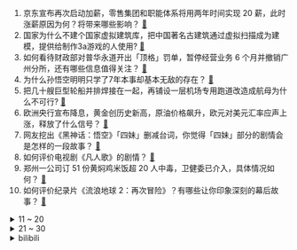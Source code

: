 1. 京东宣布再次启动加薪，零售集团和职能体系将用两年时间实现 20 薪，此时涨薪原因为何？将带来哪些影响？ [:link:](https://www.zhihu.com/question/667021085)
2. 国家为什么不建个国家虚拟建筑库，把中国著名古建筑通过虚拟扫描成为建模，提供给制作3a游戏的人使用? [:link:](https://www.zhihu.com/question/665334963)
3. 如何看待财政部对普华永道开出「顶格」罚单，暂停经营业务 6 个月并撤销广州分所，还有哪些信息值得关注？ [:link:](https://www.zhihu.com/question/667052226)
4. 为什么孙悟空明明只学了7年本事却基本无敌的存在？ [:link:](https://www.zhihu.com/question/664292534)
5. 把几十艘巨型轮船并排焊接在一起，再铺设一层机场专用跑道改造成航母为什么不可行? [:link:](https://www.zhihu.com/question/666851137)
6. 欧洲央行宣布降息，黄金创历史新高，原油价格飙升，欧元对美元汇率应声上涨，释放了什么信号？ [:link:](https://www.zhihu.com/question/667019443)
7. 网友挖出《黑神话：悟空》「四妹」删减台词，你觉得「四妹」部分的剧情会是怎样的一段故事？ [:link:](https://www.zhihu.com/question/666738355)
8. 如何评价电视剧《凡人歌》的剧情？ [:link:](https://www.zhihu.com/question/666221990)
9. 郑州一公司订 51 份黄焖鸡米饭超 20 人中毒，卫健委已介入，具体情况如何？ [:link:](https://www.zhihu.com/question/666620313)
10. 如何评价纪录片《流浪地球 2：再次冒险》？有哪些让你印象深刻的幕后故事？ [:link:](https://www.zhihu.com/question/667083242)
<details>
<summary>11 ~ 20</summary>

11. 全国人民代表大会常务委员会关于实施渐进式延迟法定退休年龄的决定 [:link:](https://www.zhihu.com/question/719956044)
12. 有哪些奇思妙想的装修设计可以让家与众不同？ [:link:](https://www.zhihu.com/question/667047805)
13. 住家保姆为什么总干不长？ [:link:](https://www.zhihu.com/question/659339233)
14. 刚工作一年，偶然去同事家里看到其一片狼藉和生活的不如意。联想到自己的以后，并决定辞职。是太冲动了吗？ [:link:](https://www.zhihu.com/question/666996818)
15. 2 男子盗播超 8 万部剧获利 3.92 亿，被判有期徒刑 5 年 6 个月和 3 年，有何警示意义？ [:link:](https://www.zhihu.com/question/666555680)
16. 若是你职场直属领导莫名奇妙地打压，你会如何收场？ [:link:](https://www.zhihu.com/question/666968623)
17. 把wifi密码设置为27个9，安全吗？ [:link:](https://www.zhihu.com/question/31587895)
18. 为什么会有那么多状元上北京大学光华管理学院? [:link:](https://www.zhihu.com/question/27785177)
19. 《黑神话：悟空》多次提到「又来一只猴子」，那玩家扮演的「天命人」到底是第几只踏上寻回根器的猴子？ [:link:](https://www.zhihu.com/question/666693893)
20. 东北平原是中国第一大平原，但为什么地图上看，华北平原比东北平原大那么多？ [:link:](https://www.zhihu.com/question/263569639)
</details>
<details>
<summary>21 ~ 30</summary>

21. 吴谨言洪尧官宣结婚 ，二人曾合作《延禧攻略》《皓镧传》，对此你有哪些祝福？ [:link:](https://www.zhihu.com/question/667033712)
22. 疯狂小杨哥直播间售卖香港月饼，却被证实在香港买不到产地在广州，这是否对消费者存在误导？反映出哪些问题？ [:link:](https://www.zhihu.com/question/666983310)
23. 如何看待比亚迪员工数量突破90万？ [:link:](https://www.zhihu.com/question/667033816)
24. 传统燃油车有哪些创新技术值得关注？ [:link:](https://www.zhihu.com/question/665343231)
25. 比起心理咨询师/治疗师，你是否更愿意向「能提供情绪价值的 AI」诉说你的经历与情绪？ [:link:](https://www.zhihu.com/question/666505810)
26. 如果让你的老板来做你做的工作，他能做好吗？ [:link:](https://www.zhihu.com/question/666677653)
27. 新电脑需要下些什么软件？ [:link:](https://www.zhihu.com/question/640888270)
28. 如何看待郑州一学校「教职工吃鲜肉学生吃冻碎肉」被官方通报，师生「同餐同菜」制度能否避免类似事件发生？ [:link:](https://www.zhihu.com/question/667023480)
29. iPhone16 新品上市，参与天猫苹果旗舰店 24 期免息活动，到底多划算？ [:link:](https://www.zhihu.com/question/666389846)
30. 《黑神话：悟空》里「六六村」的NPC，为什么只有这么几个？ [:link:](https://www.zhihu.com/question/665544197)
</details><details>
<summary>bilibili</summary>

</details>